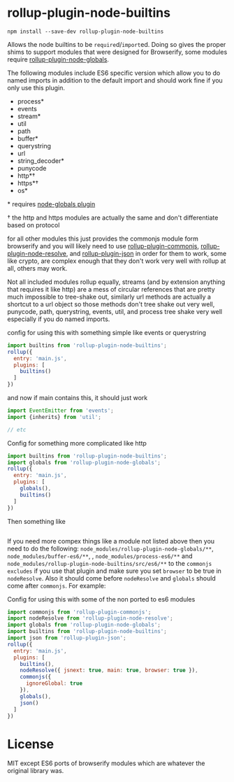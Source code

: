 rollup-plugin-node-builtins
===

```
npm install --save-dev rollup-plugin-node-builtins
```

Allows the node builtins to be `require`d/`import`ed. Doing so gives the proper shims to support modules that were designed for Browserify, some modules require [rollup-plugin-node-globals](https://github.com/calvinmetcalf/rollup-plugin-node-globals).

The following modules include ES6 specific version which allow you to do named imports in addition to the default import and should work fine if you only use this plugin.

- process*
- events
- stream*
- util
- path
- buffer*
- querystring
- url
- string_decoder*
- punycode
- http*†
- https*†
- os*

\* requires [node-globals plugin](https://github.com/calvinmetcalf/rollup-plugin-node-globals)

† the http and https modules are actually the same and don't differentiate based on protocol

for all other modules this just provides the commonjs module form browserify and you will likely need to use  [rollup-plugin-commonjs](https://github.com/rollup/rollup-plugin-commonjs), [rollup-plugin-node-resolve](https://github.com/rollup/rollup-plugin-node-resolve), and [rollup-plugin-json](https://github.com/rollup/rollup-plugin-json) in order for them to work, some like crypto, are complex enough that they don't work very well with rollup at all, others may work.

Not all included modules rollup equally, streams (and by extension anything that requires it like http) are a mess of circular references that are pretty much impossible to tree-shake out, similarly url methods are actually a shortcut to a url object so those methods don't tree shake out very well, punycode, path, querystring, events, util, and process tree shake very well especially if you do named imports.

config for using this with something simple like events or querystring

```js
import builtins from 'rollup-plugin-node-builtins';
rollup({
  entry: 'main.js',
  plugins: [
    builtins()
  ]
})
```

and now if main contains this, it should just work

```js
import EventEmitter from 'events';
import {inherits} from 'util';

// etc
```

Config for something more complicated like http

```js
import builtins from 'rollup-plugin-node-builtins';
import globals from 'rollup-plugin-node-globals';
rollup({
  entry: 'main.js',
  plugins: [
    globals(),
    builtins()
  ]
})
```

Then something like

```js

```

If you need more compex things like a module not listed above then you need to do the following: `node_modules/rollup-plugin-node-globals/**`, `node_modules/buffer-es6/**`, , `node_modules/process-es6/**` and `node_modules/rollup-plugin-node-builtins/src/es6/**` to the `commonjs` `excludes` if you use that plugin and make sure you set `browser` to be true in `nodeResolve`.  Also it should come before `nodeResolve` and `globals` should come after `commonjs`. For example:


Config for using this with some of the non ported to es6 modules

```js
import commonjs from 'rollup-plugin-commonjs';
import nodeResolve from 'rollup-plugin-node-resolve';
import globals from 'rollup-plugin-node-globals';
import builtins from 'rollup-plugin-node-builtins';
import json from 'rollup-plugin-json';
rollup({
  entry: 'main.js',
  plugins: [
    builtins(),
    nodeResolve({ jsnext: true, main: true, browser: true }),
    commonjs({
      ignoreGlobal: true
    }),
    globals(),
    json()
  ]
})
```

License
===

MIT except ES6 ports of browserify modules which are whatever the original library was.
